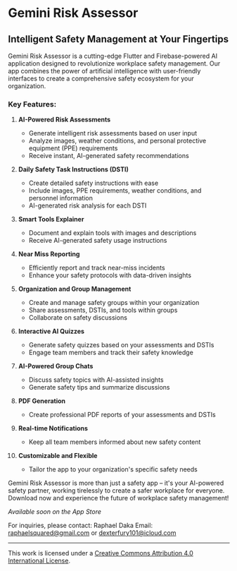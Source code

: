 # Gemini Risk Assessor

## Intelligent Safety Management at Your Fingertips

Gemini Risk Assessor is a cutting-edge Flutter and Firebase-powered AI application designed to revolutionize workplace safety management. Our app combines the power of artificial intelligence with user-friendly interfaces to create a comprehensive safety ecosystem for your organization.

### Key Features:

1. **AI-Powered Risk Assessments**
   - Generate intelligent risk assessments based on user input
   - Analyze images, weather conditions, and personal protective equipment (PPE) requirements
   - Receive instant, AI-generated safety recommendations

2. **Daily Safety Task Instructions (DSTI)**
   - Create detailed safety instructions with ease
   - Include images, PPE requirements, weather conditions, and personnel information
   - AI-generated risk analysis for each DSTI

3. **Smart Tools Explainer**
   - Document and explain tools with images and descriptions
   - Receive AI-generated safety usage instructions

4. **Near Miss Reporting**
   - Efficiently report and track near-miss incidents
   - Enhance your safety protocols with data-driven insights

5. **Organization and Group Management**
   - Create and manage safety groups within your organization
   - Share assessments, DSTIs, and tools within groups
   - Collaborate on safety discussions

6. **Interactive AI Quizzes**
   - Generate safety quizzes based on your assessments and DSTIs
   - Engage team members and track their safety knowledge

7. **AI-Powered Group Chats**
   - Discuss safety topics with AI-assisted insights
   - Generate safety tips and summarize discussions

8. **PDF Generation**
   - Create professional PDF reports of your assessments and DSTIs

9. **Real-time Notifications**
   - Keep all team members informed about new safety content

10. **Customizable and Flexible**
    - Tailor the app to your organization's specific safety needs

Gemini Risk Assessor is more than just a safety app – it's your AI-powered safety partner, working tirelessly to create a safer workplace for everyone. Download now and experience the future of workplace safety management!

*Available soon on the App Store*

For inquiries, please contact:
Raphael Daka
Email: raphaelsquared@gmail.com or dexterfury101@icloud.com

---

This work is licensed under a [Creative Commons Attribution 4.0 International License](LICENSE.md).
